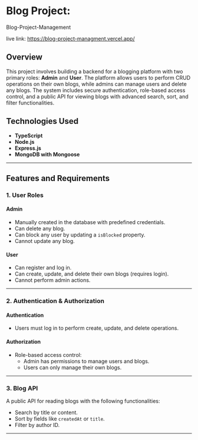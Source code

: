 # Blog Project: 

Blog-Project-Management

live link: https://blog-project-managment.vercel.app/

## Overview

This project involves building a backend for a blogging platform with two primary roles: **Admin** and **User**. The platform allows users to perform CRUD operations on their own blogs, while admins can manage users and delete any blogs. The system includes secure authentication, role-based access control, and a public API for viewing blogs with advanced search, sort, and filter functionalities.

## Technologies Used
- **TypeScript**
- **Node.js**
- **Express.js**
- **MongoDB with Mongoose**

---

## Features and Requirements

### 1. User Roles
#### Admin
- Manually created in the database with predefined credentials.
- Can delete any blog.
- Can block any user by updating a `isBlocked` property.
- Cannot update any blog.

#### User
- Can register and log in.
- Can create, update, and delete their own blogs (requires login).
- Cannot perform admin actions.

---


### 2. Authentication & Authorization
#### Authentication
- Users must log in to perform create, update, and delete operations.

#### Authorization
- Role-based access control:
  - Admin has permissions to manage users and blogs.
  - Users can only manage their own blogs.

---
### 3. Blog API
A public API for reading blogs with the following functionalities:
- Search by title or content.
- Sort by fields like `createdAt` or `title`.
- Filter by author ID.

---
